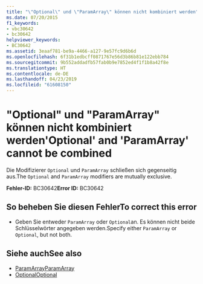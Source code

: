 ```yaml
---
title: "\"Optional\" und \"ParamArray\" können nicht kombiniert werden"
ms.date: 07/20/2015
f1_keywords:
- vbc30642
- bc30642
helpviewer_keywords:
- BC30642
ms.assetid: 3eaaf781-be9a-4466-a127-9e57fc9d6b6d
ms.openlocfilehash: 6f31b1edbcff0871767e56d3b86b81e122ebb784
ms.sourcegitcommit: 9b552addadfb57fab0b9e7852ed4f1f1b8a42f8e
ms.translationtype: HT
ms.contentlocale: de-DE
ms.lasthandoff: 04/23/2019
ms.locfileid: "61608150"
---
```

# <a name="optional-and-paramarray-cannot-be-combined"></a><span data-ttu-id="f99e7-102">"Optional" und "ParamArray" können nicht kombiniert werden</span><span class="sxs-lookup"><span data-stu-id="f99e7-102">'Optional' and 'ParamArray' cannot be combined</span></span>
<span data-ttu-id="f99e7-103">Die Modifizierer `Optional` und `ParamArray` schließen sich gegenseitig aus.</span><span class="sxs-lookup"><span data-stu-id="f99e7-103">The `Optional` and `ParamArray` modifiers are mutually exclusive.</span></span>  
  
 <span data-ttu-id="f99e7-104">**Fehler-ID:** BC30642</span><span class="sxs-lookup"><span data-stu-id="f99e7-104">**Error ID:** BC30642</span></span>  
  
## <a name="to-correct-this-error"></a><span data-ttu-id="f99e7-105">So beheben Sie diesen Fehler</span><span class="sxs-lookup"><span data-stu-id="f99e7-105">To correct this error</span></span>  
  
- <span data-ttu-id="f99e7-106">Geben Sie entweder `ParamArray` oder `Optional`an. Es können nicht beide Schlüsselwörter angegeben werden.</span><span class="sxs-lookup"><span data-stu-id="f99e7-106">Specify either `ParamArray` or `Optional`, but not both.</span></span>  
  
## <a name="see-also"></a><span data-ttu-id="f99e7-107">Siehe auch</span><span class="sxs-lookup"><span data-stu-id="f99e7-107">See also</span></span>

- [<span data-ttu-id="f99e7-108">ParamArray</span><span class="sxs-lookup"><span data-stu-id="f99e7-108">ParamArray</span></span>](../../visual-basic/language-reference/modifiers/paramarray.md)
- [<span data-ttu-id="f99e7-109">Optional</span><span class="sxs-lookup"><span data-stu-id="f99e7-109">Optional</span></span>](../../visual-basic/language-reference/modifiers/optional.md)
